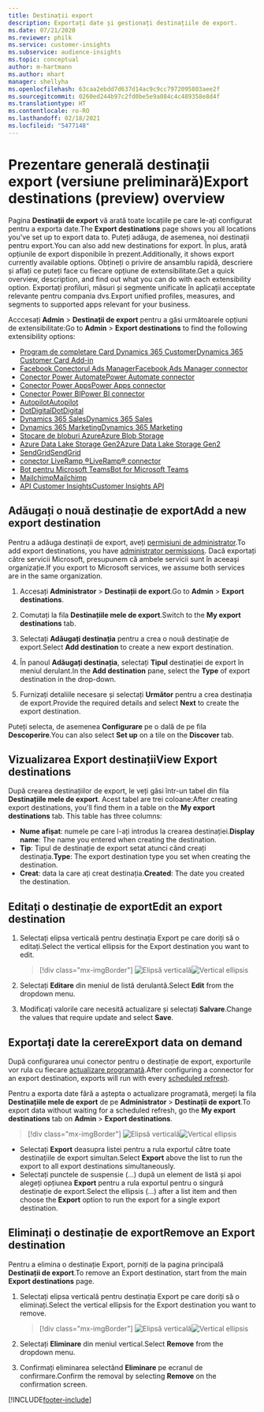 ```yaml
---
title: Destinații export
description: Exportați date și gestionați destinațiile de export.
ms.date: 07/21/2020
ms.reviewer: philk
ms.service: customer-insights
ms.subservice: audience-insights
ms.topic: conceptual
author: m-hartmann
ms.author: mhart
manager: shellyha
ms.openlocfilehash: 63caa2ebdd7d637d14ac9c9cc7972095803aee2f
ms.sourcegitcommit: 0260ed244b97c2fd0be5e9a084c4c489358e8d4f
ms.translationtype: HT
ms.contentlocale: ro-RO
ms.lasthandoff: 02/18/2021
ms.locfileid: "5477148"
---
```

# <a name="export-destinations-preview-overview"></a><span data-ttu-id="7e6f8-103">Prezentare generală destinații export (versiune preliminară)</span><span class="sxs-lookup"><span data-stu-id="7e6f8-103">Export destinations (preview) overview</span></span>

<span data-ttu-id="7e6f8-104">Pagina **Destinații de export** vă arată toate locațiile pe care le-ați configurat pentru a exporta date.</span><span class="sxs-lookup"><span data-stu-id="7e6f8-104">The **Export destinations** page shows you all locations you've set up to export data to.</span></span> <span data-ttu-id="7e6f8-105">Puteți adăuga, de asemenea, noi destinații pentru export.</span><span class="sxs-lookup"><span data-stu-id="7e6f8-105">You can also add new destinations for export.</span></span> <span data-ttu-id="7e6f8-106">În plus, arată opțiunile de export disponibile în prezent.</span><span class="sxs-lookup"><span data-stu-id="7e6f8-106">Additionally, it shows export currently available options.</span></span> <span data-ttu-id="7e6f8-107">Obțineți o privire de ansamblu rapidă, descriere și aflați ce puteți face cu fiecare opțiune de extensibilitate.</span><span class="sxs-lookup"><span data-stu-id="7e6f8-107">Get a quick overview, description, and find out what you can do with each extensibility option.</span></span> <span data-ttu-id="7e6f8-108">Exportați profiluri, măsuri și segmente unificate în aplicații acceptate relevante pentru compania dvs.</span><span class="sxs-lookup"><span data-stu-id="7e6f8-108">Export unified profiles, measures, and segments to supported apps relevant for your business.</span></span>

<span data-ttu-id="7e6f8-109">Acccesați **Admin** > **Destinații de export** pentru a găsi următoarele opțiuni de extensibilitate:</span><span class="sxs-lookup"><span data-stu-id="7e6f8-109">Go to **Admin** > **Export destinations** to find the following extensibility options:</span></span>

- [<span data-ttu-id="7e6f8-110">Program de completare Card Dynamics 365 Customer</span><span class="sxs-lookup"><span data-stu-id="7e6f8-110">Dynamics 365 Customer Card Add-in</span></span>](customer-card-add-in.md)
- [<span data-ttu-id="7e6f8-111">Facebook Conectorul Ads Manager</span><span class="sxs-lookup"><span data-stu-id="7e6f8-111">Facebook Ads Manager connector</span></span>](export-facebook.md)
- [<span data-ttu-id="7e6f8-112">Conector Power Automate</span><span class="sxs-lookup"><span data-stu-id="7e6f8-112">Power Automate connector</span></span>](export-power-automate.md)
- [<span data-ttu-id="7e6f8-113">Conector Power Apps</span><span class="sxs-lookup"><span data-stu-id="7e6f8-113">Power Apps connector</span></span>](export-power-apps.md)
- [<span data-ttu-id="7e6f8-114">Conector Power BI</span><span class="sxs-lookup"><span data-stu-id="7e6f8-114">Power BI connector</span></span>](export-power-bi.md)
- [<span data-ttu-id="7e6f8-115">Autopilot</span><span class="sxs-lookup"><span data-stu-id="7e6f8-115">Autopilot</span></span>](export-autopilot.md)
- [<span data-ttu-id="7e6f8-116">DotDigital</span><span class="sxs-lookup"><span data-stu-id="7e6f8-116">DotDigital</span></span>](export-dotdigital.md)
- [<span data-ttu-id="7e6f8-117">Dynamics 365 Sales</span><span class="sxs-lookup"><span data-stu-id="7e6f8-117">Dynamics 365 Sales</span></span>](export-dynamics365-sales.md)
- [<span data-ttu-id="7e6f8-118">Dynamics 365 Marketing</span><span class="sxs-lookup"><span data-stu-id="7e6f8-118">Dynamics 365 Marketing</span></span>](export-dynamics365-marketing.md)
- [<span data-ttu-id="7e6f8-119">Stocare de bloburi Azure</span><span class="sxs-lookup"><span data-stu-id="7e6f8-119">Azure Blob Storage</span></span>](export-azure-blob-storage.md)
- [<span data-ttu-id="7e6f8-120">Azure Data Lake Storage Gen2</span><span class="sxs-lookup"><span data-stu-id="7e6f8-120">Azure Data Lake Storage Gen2</span></span>](export-azure-data-lake-storage-gen2.md)
- [<span data-ttu-id="7e6f8-121">SendGrid</span><span class="sxs-lookup"><span data-stu-id="7e6f8-121">SendGrid</span></span>](export-sendgrid.md)
- [<span data-ttu-id="7e6f8-122">conector LiveRamp &reg;</span><span class="sxs-lookup"><span data-stu-id="7e6f8-122">LiveRamp&reg; connector</span></span>](export-liveramp.md)
- [<span data-ttu-id="7e6f8-123">Bot pentru Microsoft Teams</span><span class="sxs-lookup"><span data-stu-id="7e6f8-123">Bot for Microsoft Teams</span></span>](export-teams-bot.md)
- [<span data-ttu-id="7e6f8-124">Mailchimp</span><span class="sxs-lookup"><span data-stu-id="7e6f8-124">Mailchimp</span></span>](export-mailchimp.md)
- [<span data-ttu-id="7e6f8-125">API Customer Insights</span><span class="sxs-lookup"><span data-stu-id="7e6f8-125">Customer Insights API</span></span>](apis.md)

## <a name="add-a-new-export-destination"></a><span data-ttu-id="7e6f8-126">Adăugați o nouă destinație de export</span><span class="sxs-lookup"><span data-stu-id="7e6f8-126">Add a new export destination</span></span>

<span data-ttu-id="7e6f8-127">Pentru a adăuga destinații de export, aveți [permisiuni de administrator](permissions.md).</span><span class="sxs-lookup"><span data-stu-id="7e6f8-127">To add export destinations, you have [administrator permissions](permissions.md).</span></span> <span data-ttu-id="7e6f8-128">Dacă exportați către servicii Microsoft, presupunem că ambele servicii sunt în aceeași organizație.</span><span class="sxs-lookup"><span data-stu-id="7e6f8-128">If you export to Microsoft services, we assume both services are in the same organization.</span></span>

1. <span data-ttu-id="7e6f8-129">Accesați **Administrator** > **Destinații de export**.</span><span class="sxs-lookup"><span data-stu-id="7e6f8-129">Go to **Admin** > **Export destinations**.</span></span>

1. <span data-ttu-id="7e6f8-130">Comutați la fila **Destinațiile mele de export**.</span><span class="sxs-lookup"><span data-stu-id="7e6f8-130">Switch to the **My export destinations** tab.</span></span>

1. <span data-ttu-id="7e6f8-131">Selectați **Adăugați destinația** pentru a crea o nouă destinație de export.</span><span class="sxs-lookup"><span data-stu-id="7e6f8-131">Select **Add destination** to create a new export destination.</span></span>

1. <span data-ttu-id="7e6f8-132">În panoul **Adăugați destinația**, selectați **Tipul** destinației de export în meniul derulant.</span><span class="sxs-lookup"><span data-stu-id="7e6f8-132">In the **Add destination** pane, select the **Type** of export destination in the drop-down.</span></span>

1. <span data-ttu-id="7e6f8-133">Furnizați detaliile necesare și selectați **Următor** pentru a crea destinația de export.</span><span class="sxs-lookup"><span data-stu-id="7e6f8-133">Provide the required details and select **Next** to create the export destination.</span></span>

<span data-ttu-id="7e6f8-134">Puteți selecta, de asemenea **Configurare** pe o dală de pe fila **Descoperire**.</span><span class="sxs-lookup"><span data-stu-id="7e6f8-134">You can also select **Set up** on a tile on the **Discover** tab.</span></span>

## <a name="view-export-destinations"></a><span data-ttu-id="7e6f8-135">Vizualizarea Export destinații</span><span class="sxs-lookup"><span data-stu-id="7e6f8-135">View Export destinations</span></span>

<span data-ttu-id="7e6f8-136">După crearea destinațiilor de export, le veți găsi într-un tabel din fila **Destinațiile mele de export**. Acest tabel are trei coloane:</span><span class="sxs-lookup"><span data-stu-id="7e6f8-136">After creating export destinations, you'll find them in a table on the **My export destinations** tab. This table has three columns:</span></span>

- <span data-ttu-id="7e6f8-137">**Nume afișat**: numele pe care l-ați introdus la crearea destinației.</span><span class="sxs-lookup"><span data-stu-id="7e6f8-137">**Display name**: The name you entered when creating the destination.</span></span>
- <span data-ttu-id="7e6f8-138">**Tip**: Tipul de destinație de export setat atunci când creați destinația.</span><span class="sxs-lookup"><span data-stu-id="7e6f8-138">**Type**: The export destination type you set when creating the destination.</span></span>
- <span data-ttu-id="7e6f8-139">**Creat**: data la care ați creat destinația.</span><span class="sxs-lookup"><span data-stu-id="7e6f8-139">**Created**: The date you created the destination.</span></span>

## <a name="edit-an-export-destination"></a><span data-ttu-id="7e6f8-140">Editați o destinație de export</span><span class="sxs-lookup"><span data-stu-id="7e6f8-140">Edit an export destination</span></span>

1. <span data-ttu-id="7e6f8-141">Selectați elipsa verticală pentru destinația Export pe care doriți să o editați.</span><span class="sxs-lookup"><span data-stu-id="7e6f8-141">Select the vertical ellipsis for the Export destination you want to edit.</span></span>

   > [!div class="mx-imgBorder"]
   > <span data-ttu-id="7e6f8-142">![Elipsă verticală](media/export-destinations-page-ellipsis.png "Elipsă verticală")</span><span class="sxs-lookup"><span data-stu-id="7e6f8-142">![Vertical ellipsis](media/export-destinations-page-ellipsis.png "Vertical ellipsis")</span></span>

1. <span data-ttu-id="7e6f8-143">Selectați **Editare** din meniul de listă derulantă.</span><span class="sxs-lookup"><span data-stu-id="7e6f8-143">Select **Edit** from the dropdown menu.</span></span>

1. <span data-ttu-id="7e6f8-144">Modificați valorile care necesită actualizare și selectați **Salvare**.</span><span class="sxs-lookup"><span data-stu-id="7e6f8-144">Change the values that require update and select **Save**.</span></span>

## <a name="export-data-on-demand"></a><span data-ttu-id="7e6f8-145">Exportați date la cerere</span><span class="sxs-lookup"><span data-stu-id="7e6f8-145">Export data on demand</span></span>

<span data-ttu-id="7e6f8-146">După configurarea unui conector pentru o destinație de export, exporturile vor rula cu fiecare [actualizare programată](system.md#schedule-tab).</span><span class="sxs-lookup"><span data-stu-id="7e6f8-146">After configuring a connector for an export destination, exports will run with every [scheduled refresh](system.md#schedule-tab).</span></span>

<span data-ttu-id="7e6f8-147">Pentru a exporta date fără a aștepta o actualizare programată, mergeți la fila **Destinațiile mele de export** de pe **Administrator** > **Destinații de export**.</span><span class="sxs-lookup"><span data-stu-id="7e6f8-147">To export data without waiting for a scheduled refresh, go the **My export destinations** tab on **Admin** > **Export destinations**.</span></span>

> [!div class="mx-imgBorder"]
> <span data-ttu-id="7e6f8-148">![Elipsă verticală](media/export-destinations-page-ellipsis.png "Elipsă verticală")</span><span class="sxs-lookup"><span data-stu-id="7e6f8-148">![Vertical ellipsis](media/export-destinations-page-ellipsis.png "Vertical ellipsis")</span></span>

- <span data-ttu-id="7e6f8-149">Selectați **Export** deasupra listei pentru a rula exportul către toate destinațiile de export simultan.</span><span class="sxs-lookup"><span data-stu-id="7e6f8-149">Select **Export** above the list to run the export to all export destinations simultaneously.</span></span>
- <span data-ttu-id="7e6f8-150">Selectați punctele de suspensie (...) după un element de listă și apoi alegeți opțiunea **Export** pentru a rula exportul pentru o singură destinație de export.</span><span class="sxs-lookup"><span data-stu-id="7e6f8-150">Select the ellipsis (...) after a list item and then choose the **Export** option to run the export for a single export destination.</span></span>

## <a name="remove-an-export-destination"></a><span data-ttu-id="7e6f8-151">Eliminați o destinație de export</span><span class="sxs-lookup"><span data-stu-id="7e6f8-151">Remove an Export destination</span></span>

<span data-ttu-id="7e6f8-152">Pentru a elimina o destinație Export, porniți de la pagina principală **Destinații de export**.</span><span class="sxs-lookup"><span data-stu-id="7e6f8-152">To remove an Export destination, start from the main **Export destinations** page.</span></span>

1. <span data-ttu-id="7e6f8-153">Selectați elipsa verticală pentru destinația Export pe care doriți să o eliminați.</span><span class="sxs-lookup"><span data-stu-id="7e6f8-153">Select the vertical ellipsis for the Export destination you want to remove.</span></span>

   > [!div class="mx-imgBorder"]
   > <span data-ttu-id="7e6f8-154">![Elipsă verticală](media/export-destinations-page-ellipsis.png "Elipsă verticală")</span><span class="sxs-lookup"><span data-stu-id="7e6f8-154">![Vertical ellipsis](media/export-destinations-page-ellipsis.png "Vertical ellipsis")</span></span>

2. <span data-ttu-id="7e6f8-155">Selectați **Eliminare** din meniul vertical.</span><span class="sxs-lookup"><span data-stu-id="7e6f8-155">Select **Remove** from the dropdown menu.</span></span>

3. <span data-ttu-id="7e6f8-156">Confirmați eliminarea selectând **Eliminare** pe ecranul de confirmare.</span><span class="sxs-lookup"><span data-stu-id="7e6f8-156">Confirm the removal by selecting **Remove** on the confirmation screen.</span></span>


[!INCLUDE[footer-include](../includes/footer-banner.md)]